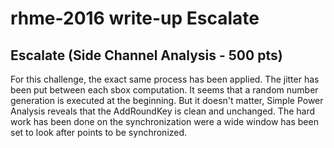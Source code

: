 # rhme-2016 write-up Escalate

<a name="escalate"></a>
## Escalate (Side Channel Analysis - 500 pts)

For this challenge, the exact same process has been applied. The jitter has been 
put between each sbox computation. It seems that a random number generation is 
executed at the beginning. But it doesn't matter, Simple Power Analysis reveals 
that the AddRoundKey is clean and unchanged. The hard work has been done on the 
synchronization were a wide window has been set to look after points to be 
synchronized.
